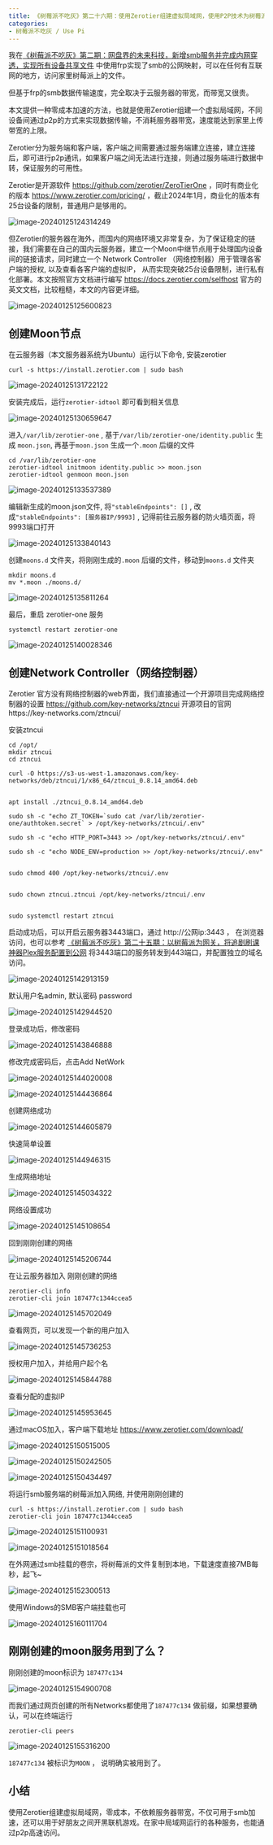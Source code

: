 ```yaml
---
title: 《树莓派不吃灰》第二十六期：使用Zerotier组建虚拟局域网，使用P2P技术为树莓派异地SMB下载超级加速
categories:
- 树莓派不吃灰 / Use Pi
---
```




我在[《树莓派不吃灰》第二期：网盘界的未来科技，新增smb服务并完成内网穿透，实现所有设备共享文件](https://v2fy.com/p/2021-10-03-pi-smb-1633231650000) 中使用frp实现了smb的公网映射，可以在任何有互联网的地方，访问家里树莓派上的文件。

但基于frp的smb数据传输速度，完全取决于云服务器的带宽，而带宽又很贵。

本文提供一种零成本加速的方法，也就是使用Zerotier组建一个虚拟局域网，不同设备间通过p2p的方式来实现数据传输，不消耗服务器带宽，速度能达到家里上传带宽的上限。

Zerotier分为服务端和客户端，客户端之间需要通过服务端建立连接，建立连接后，即可进行p2p通讯，如果客户端之间无法进行连接，则通过服务端进行数据中转，保证服务的可用性。



Zerotier是开源软件 https://github.com/zerotier/ZeroTierOne ，同时有商业化的版本 https://www.zerotier.com/pricing/ ，截止2024年1月，商业化的版本有25台设备的限制，普通用户是够用的。



![image-20240125124314249](https://cdn.fangyuanxiaozhan.com/assets/1706157797105SdHa6TQF.png)



但Zerotier的服务器在海外，而国内的网络环境又非常复杂，为了保证稳定的链接，我们需要在自己的国内云服务器，建立一个Moon中继节点用于处理国内设备间的链接请求，同时建立一个 Network Controller （网络控制器）用于管理各客户端的授权, 以及查看各客户端的虚拟IP， 从而实现突破25台设备限制，进行私有化部署。本文按照官方文档进行编写 https://docs.zerotier.com/selfhost  官方的英文文档，比较粗糙，本文的内容更详细。



![image-20240125125600823](https://cdn.fangyuanxiaozhan.com/assets/1706158562359Qx3BjY8W.png)

## 创建Moon节点

在云服务器（本文服务器系统为Ubuntu）运行以下命令, 安装zerotier 

```
curl -s https://install.zerotier.com | sudo bash
```

![image-20240125131722122](https://cdn.fangyuanxiaozhan.com/assets/1706159843843XHP7b8h8.png)

安装完成后，运行`zerotier-idtool` 即可看到相关信息



![image-20240125130659647](https://cdn.fangyuanxiaozhan.com/assets/17061592204644dAwFtEa.png)

进入`/var/lib/zerotier-one` , 基于`/var/lib/zerotier-one/identity.public` 生成 `moon.json`, 再基于`moon.json` 生成一个`.moon` 后缀的文件

```
cd /var/lib/zerotier-one
zerotier-idtool initmoon identity.public >> moon.json
zerotier-idtool genmoon moon.json
```

![image-20240125133537389](https://cdn.fangyuanxiaozhan.com/assets/1706160938978BJTjPfe0.png)

编辑新生成的moon.json文件, 将`"stableEndpoints": []` , 改成`"stableEndpoints": [服务器IP/9993]` , 记得前往云服务器的防火墙页面，将9993端口打开

![image-20240125133840143](https://cdn.fangyuanxiaozhan.com/assets/1706161121089eRn78haf.png)

创建`moons.d` 文件夹，将刚刚生成的`.moon` 后缀的文件，移动到`moons.d` 文件夹

```
mkdir moons.d
mv *.moon ./moons.d/
```

![image-20240125135811264](https://cdn.fangyuanxiaozhan.com/assets/1706162292773s2mZ0AtK.png)

最后，重启 zerotier-one 服务

```
systemctl restart zerotier-one
```

![image-20240125140028346](https://cdn.fangyuanxiaozhan.com/assets/1706162429144nYx0cNx1.png)

## 创建Network Controller（网络控制器）



Zerotier 官方没有网络控制器的web界面，我们直接通过一个开源项目完成网络控制器的设置 https://github.com/key-networks/ztncui   开源项目的官网https://key-networks.com/ztncui/


安装ztncui

```
cd /opt/
mkdir ztncui
cd ztncui

curl -O https://s3-us-west-1.amazonaws.com/key-networks/deb/ztncui/1/x86_64/ztncui_0.8.14_amd64.deb


apt install ./ztncui_0.8.14_amd64.deb

sudo sh -c "echo ZT_TOKEN=`sudo cat /var/lib/zerotier-one/authtoken.secret` > /opt/key-networks/ztncui/.env"

sudo sh -c "echo HTTP_PORT=3443 >> /opt/key-networks/ztncui/.env"

sudo sh -c "echo NODE_ENV=production >> /opt/key-networks/ztncui/.env"


sudo chmod 400 /opt/key-networks/ztncui/.env


sudo chown ztncui.ztncui /opt/key-networks/ztncui/.env


sudo systemctl restart ztncui

```



启动成功后，可以开启云服务器3443端口，通过 http://公网ip:3443 ， 在浏览器访问，也可以参考 [《树莓派不吃灰》第二十五期：以树莓派为网关，将追剧刷课神器Plex服务配置到公网](https://v2fy.com/p/2024-01-05-15-57-07-plex) 将3443端口的服务转发到443端口，并配置独立的域名访问。



![image-20240125142913159](https://cdn.fangyuanxiaozhan.com/assets/1706164154770Dce5seDz.png)

默认用户名admin, 默认密码 password

![image-20240125142944520](https://cdn.fangyuanxiaozhan.com/assets/1706164185395JtxyDxan.png)

登录成功后，修改密码

![image-20240125143846888](https://cdn.fangyuanxiaozhan.com/assets/17061647284478ycXHwAZ.png)



修改完成密码后，点击Add NetWork



![image-20240125144020008](https://cdn.fangyuanxiaozhan.com/assets/1706164820780bWtHZXpG.png)





![image-20240125144436864](https://cdn.fangyuanxiaozhan.com/assets/17061650777341YSMjP2H.png)



创建网络成功



![image-20240125144605879](https://cdn.fangyuanxiaozhan.com/assets/1706165167414H8Wt2HR4.png)



快速简单设置



![image-20240125144946315](https://cdn.fangyuanxiaozhan.com/assets/1706165387194KzBxSzPc.png)

生成网络地址



![image-20240125145034322](https://cdn.fangyuanxiaozhan.com/assets/1706165435110TwF2XdfT.png)

网络设置成功

![image-20240125145108654](https://cdn.fangyuanxiaozhan.com/assets/17061654695053yP3YDQr.png)

回到刚刚创建的网络



![image-20240125145206744](https://cdn.fangyuanxiaozhan.com/assets/1706165527666TPGCb4aD.png)



在让云服务器加入 刚刚创建的网络



```
zerotier-cli info
zerotier-cli join 187477c1344ccea5
```

![image-20240125145702049](https://cdn.fangyuanxiaozhan.com/assets/1706165823538YHsKK0ff.png)

查看网页，可以发现一个新的用户加入



![image-20240125145736253](https://cdn.fangyuanxiaozhan.com/assets/1706165857111MpxZrFsw.png)

授权用户加入，并给用户起个名

![image-20240125145844788](https://cdn.fangyuanxiaozhan.com/assets/1706165925657SndCDM0y.png)

查看分配的虚拟IP

![image-20240125145953645](https://cdn.fangyuanxiaozhan.com/assets/1706165994423ceye10QC.png)

通过macOS加入，客户端下载地址 https://www.zerotier.com/download/



![image-20240125150515005](https://cdn.fangyuanxiaozhan.com/assets/1706166315631AGirB6QN.png)



![image-20240125150242505](https://cdn.fangyuanxiaozhan.com/assets/1706166163206NAsFbsMT.png)

![image-20240125150434497](https://cdn.fangyuanxiaozhan.com/assets/1706166275820EaaksPdJ.png)

将运行smb服务端的树莓派加入网络, 并使用刚刚创建的

```
curl -s https://install.zerotier.com | sudo bash
zerotier-cli join 187477c1344ccea5
```

![image-20240125151100931](https://cdn.fangyuanxiaozhan.com/assets/1706166663411JTb3SE4H.png)


![image-20240125151018564](https://cdn.fangyuanxiaozhan.com/assets/1706166620170kwBskP4p.png)

在外网通过smb挂载的卷宗，将树莓派的文件复制到本地，下载速度直接7MB每秒，起飞~

![image-20240125152300513](https://cdn.fangyuanxiaozhan.com/assets/17061673821268eAnN8kd.png)

使用Windows的SMB客户端挂载也可

![image-20240125160111704](https://cdn.fangyuanxiaozhan.com/assets/17061696733296dX5RGhk.png)





## 刚刚创建的moon服务用到了么？

刚刚创建的moon标识为 `187477c134`

![image-20240125154900708](https://cdn.fangyuanxiaozhan.com/assets/1706168942259jdEcN2Gy.png)

而我们通过网页创建的所有Networks都使用了`187477c134` 做前缀，如果想要确认，可以在终端运行 

```
zerotier-cli peers
```

![image-20240125155316200](https://cdn.fangyuanxiaozhan.com/assets/1706169197095rDCjQE3N.png)

`187477c134` 被标识为`MOON` ， 说明确实被用到了。





## 小结

使用Zerotier组建虚拟局域网，零成本，不依赖服务器带宽，不仅可用于smb加速，还可以用于好朋友之间开黑联机游戏。在家中局域网运行的各种服务，也能通过p2p高速访问。

